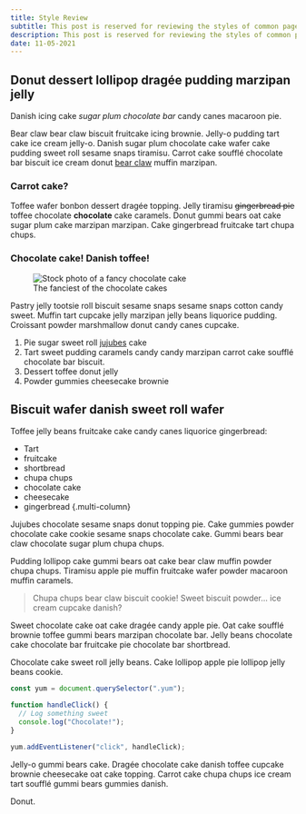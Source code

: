 ```yaml
---
title: Style Review
subtitle: This post is reserved for reviewing the styles of common page elements.
description: This post is reserved for reviewing the styles of common page elements.
date: 11-05-2021
---
```


## Donut dessert lollipop dragée pudding marzipan jelly

Danish icing cake _sugar plum chocolate bar_ candy canes macaroon pie.

Bear claw bear claw biscuit fruitcake icing brownie. Jelly-o pudding tart cake ice cream jelly-o. Danish sugar plum chocolate cake wafer cake pudding sweet roll sesame snaps tiramisu. Carrot cake soufflé chocolate bar biscuit ice cream donut <a href="https://en.wikipedia.org/wiki/Bear_claw" target="_blank" rel="noopener">bear claw</a> muffin marzipan.

### Carrot cake?

Toffee wafer bonbon dessert dragée topping. Jelly tiramisu ~~gingerbread pie~~ toffee chocolate **chocolate** cake caramels. Donut gummi bears oat cake sugar plum cake marzipan marzipan. Cake gingerbread fruitcake tart chupa chups.

### Chocolate cake! Danish toffee!

<figure>
  <img src="https://images.unsplash.com/photo-1578985545062-69928b1d9587?crop=entropy&cs=tinysrgb&fit=max&fm=jpg&ixid=MnwxNDU4OXwwfDF8cmFuZG9tfHx8fHx8fHx8MTYzNjUxNjE3MA&ixlib=rb-1.2.1&q=80&w=800" alt="Stock photo of a fancy chocolate cake">
  <figcaption>The fanciest of the chocolate cakes</figcaption>
</figure>

Pastry jelly tootsie roll biscuit sesame snaps sesame snaps cotton candy sweet. Muffin tart cupcake jelly marzipan jelly beans liquorice pudding. Croissant powder marshmallow donut candy canes cupcake.

1. Pie sugar sweet roll <a href="https://en.wikipedia.org/wiki/Jujube_(confectionery)" target="_blank" rel="noopener">jujubes</a> cake
2. Tart sweet pudding caramels candy candy marzipan carrot cake soufflé chocolate bar biscuit.
3. Dessert toffee donut jelly
4. Powder gummies cheesecake brownie

## Biscuit wafer danish sweet roll wafer

Toffee jelly beans fruitcake cake candy canes liquorice gingerbread:

- Tart
- fruitcake
- shortbread
- chupa chups
- chocolate cake
- cheesecake
- gingerbread
  {.multi-column}

Jujubes chocolate sesame snaps donut topping pie. Cake gummies powder chocolate cake cookie sesame snaps chocolate cake. Gummi bears bear claw chocolate sugar plum chupa chups.

Pudding lollipop cake gummi bears oat cake bear claw muffin powder chupa chups. Tiramisu apple pie muffin fruitcake wafer powder macaroon muffin caramels.

> Chupa chups bear claw biscuit cookie! Sweet biscuit powder... ice cream cupcake danish?

Sweet chocolate cake oat cake dragée candy apple pie. Oat cake soufflé brownie toffee gummi bears marzipan chocolate bar. Jelly beans chocolate cake chocolate bar fruitcake pie chocolate bar shortbread.

Chocolate cake sweet roll jelly beans. Cake lollipop apple pie lollipop jelly beans cookie.

```js
const yum = document.querySelector(".yum");

function handleClick() {
  // Log something sweet
  console.log("Chocolate!");
}

yum.addEventListener("click", handleClick);
```

Jelly-o gummi bears cake. Dragée chocolate cake danish toffee cupcake brownie cheesecake oat cake topping. Carrot cake chupa chups ice cream tart soufflé gummi bears gummies danish.

Donut.
